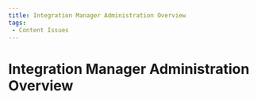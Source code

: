 ```yaml
---
title: Integration Manager Administration Overview
tags:
 - Content Issues
---
```


# Integration Manager Administration Overview

